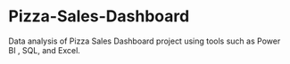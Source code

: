 # Pizza-Sales-Dashboard
Data analysis of Pizza Sales Dashboard project using tools such as Power BI , SQL, and Excel.
